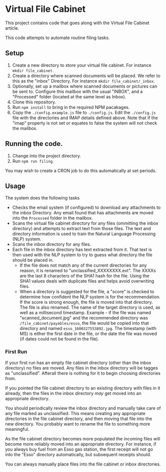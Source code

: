 # Virtual File Cabinet

This project contains code that goes along with the Virtual File Cabinet article.

This code attempts to automate routine filing tasks.

## Setup

1. Create a new directory to store your virtual file cabinet. For instance `mkdir file_cabinet`.
1. Create a directory where scanned documents will be placed. We refer to this as the "inbox" Directory. For instance `mkdir file_cabinet/_inbox`.
1. Optionally, set up a mailbox where scanned documents or pictures can be sent to. Configure this mailbox with the usual "INBOX", and a "Processed" folder (located at the same level as Inbox).
1. Clone this repository.
1. Run `npm install` to bring in the required NPM pacakages.
1. Copy the `./config.example.js` file to `./config.js`. Edit the `./config.js` file with the directories and IMAP details defined above. Note that if the "imap" property is not set or equates to false the system will not check the mailbox.

## Running the code.

1. Change into the project directory.
1. Run `npm run filing`.

You may wish to create a CRON job to do this automatically at set periods.

## Usage

The system does the following tasks

- Checks the email system (if configured) to download any attachments to the inbox Directory. Any email found that has attachments are moved into the `Processed` folder in the mailbox.
- Scans the virtual file cabinet directory for any files (ommitting the inbox directory) and attempts to extract text from those files. The text and directory information is used to train the Natural Language Processing (NLP) system.
- Scans the inbox directory for any files.
- Each file in the inbox directory has text extracted from it. That text is then used with the NLP system to try to guess what directory the file should be placed in.
  - If the file does not match any of the current directories for any reason, it is renamed to "unclassified_XXXXXXXX.ext". The XXXXs are the last 8 characters of the SHA1 hash for the file. Using the SHA1 values deals with duplicate files and helps avoid overwriting files.
  - When a directory is suggested for the file, a "score" is checked to determine how confident the NLP system is for the recommendation. If the score is strong enough, the file is moved into that directory. The file is also renamed. The name of the target directory is used, as well as a millisecond timestamp. Example - if the file was named "scanned_document.jpg" and the recommended directory was `/file_cabinet/payables/esso`, the file would be copied into that directory and named `esso_1600327553892.jpg`. The timestamp (with MS) is either the first date in the file, or the date the file was moved (if dates could not be found in the file).

### First Run

If your first run has an empty file cabinet directory (other than the inbox directory) no files are moved. Any files in the inbox directory will be tagges as "unclassified". Afterall there is nothing for it to begin choosing directories from.

If you pointed the file cabinet directory to an existing directory with files in it already, then the files in the inbox directory _may_ get moved into an appropriate directory.

You should periodically review the inbox directory and manually take care of any file marked as unclassified. This means creating any appropriate directories in the file cabinet directory, and then moving that file into the new directory. You probably want to rename the file to something more meaningful.

As the file cabinet directory becomes more populated the incoming files will become more reliably moved into an appropriate directory. For instance, if you always buy fuel from an Esso gas station, the first receipt will not go into the "Esso" directory automatically, but subsequent receipts should.

You can always manually place files into the file cabinet or inbox directories.
